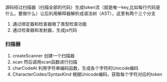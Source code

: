 源码经过扫描器（扫描全部的代码）生成token流（就是唯一key,比如每行代码是什么，要做什么）让后利用解释器解析成语法树（AST），这里有两个三个分支
1. 通过绑定器和检查器做了类型检查功能
2. 通过检查器和发射器，生成js代码

### 扫描器
1. createScanner 创建一个扫描器
2. scan 然后调用scan函数进行扫描
3. charCodeAt 利用字符串编码函数，生成各个字符的Unicode编码
4. CharacterCodes/SyntaxKind 根据Unicode编码，获取每个字符对应的token